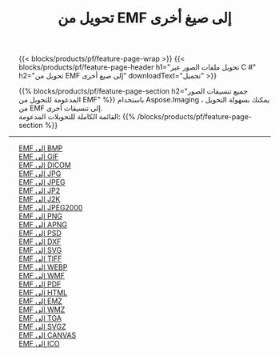 ﻿---
title: تحويل من EMF إلى صيغ أخرى 
weight: 3920
url: /ar/java/conversion/from/emf 
lang: ar
langdirlevel: 2
locales: zh-hans,ja,it,ru,de,es,fr,nl,id,lt,pl,pt,vi,tr,ko,zh-hant,ar,hi,th,sv,cs,uk,he
description: باستخدام Aspose.Imaging ، يمكنك بسهولة التحويل من EMF إلى تنسيقات أخرى
---

{{< blocks/products/pf/feature-page-wrap >}}
{{< blocks/products/pf/feature-page-header h1="تحويل ملفات الصور عبر C #" h2="تحويل من EMF إلى صيغ أخرى" downloadText="تحميل" >}}


{{% blocks/products/pf/feature-page-section  h2="جميع تنسيقات الصور المدعومة للتحويل من EMF" %}}
باستخدام Aspose.Imaging ، يمكنك بسهولة التحويل من EMF إلى تنسيقات أخرى.
<br/>
القائمة الكاملة للتحويلات المدعومة:
{{% /blocks/products/pf/feature-page-section %}}
<div class="container-fluid productfamilypage bg-gray">
    <div class="convertypes bg-gray agp-content section">
        <div class="container">
		<hr style="margin-left:-20px;"/>
		<div class="row other-converters">
		    <div class='col-md-2 other-converter remove-lp remove-rp'><a href="/imaging/ar/java/conversion/emf-to-bmp" >EMF إلى BMP</a></div><div class='col-md-2 other-converter remove-lp remove-rp'><a href="/imaging/ar/java/conversion/emf-to-gif" >EMF إلى GIF</a></div><div class='col-md-2 other-converter remove-lp remove-rp'><a href="/imaging/ar/java/conversion/emf-to-dicom" >EMF إلى DICOM</a></div><div class='col-md-2 other-converter remove-lp remove-rp'><a href="/imaging/ar/java/conversion/emf-to-jpg" >EMF إلى JPG</a></div><div class='col-md-2 other-converter remove-lp remove-rp'><a href="/imaging/ar/java/conversion/emf-to-jpeg" >EMF إلى JPEG</a></div><div class='col-md-2 other-converter remove-lp remove-rp'><a href="/imaging/ar/java/conversion/emf-to-jp2" >EMF إلى JP2</a></div><div class='col-md-2 other-converter remove-lp remove-rp'><a href="/imaging/ar/java/conversion/emf-to-j2k" >EMF إلى J2K</a></div><div class='col-md-2 other-converter remove-lp remove-rp'><a href="/imaging/ar/java/conversion/emf-to-jpeg2000" >EMF إلى JPEG2000</a></div><div class='col-md-2 other-converter remove-lp remove-rp'><a href="/imaging/ar/java/conversion/emf-to-png" >EMF إلى PNG</a></div><div class='col-md-2 other-converter remove-lp remove-rp'><a href="/imaging/ar/java/conversion/emf-to-apng" >EMF إلى APNG</a></div><div class='col-md-2 other-converter remove-lp remove-rp'><a href="/imaging/ar/java/conversion/emf-to-psd" >EMF إلى PSD</a></div><div class='col-md-2 other-converter remove-lp remove-rp'><a href="/imaging/ar/java/conversion/emf-to-dxf" >EMF إلى DXF</a></div><div class='col-md-2 other-converter remove-lp remove-rp'><a href="/imaging/ar/java/conversion/emf-to-svg" >EMF إلى SVG</a></div><div class='col-md-2 other-converter remove-lp remove-rp'><a href="/imaging/ar/java/conversion/emf-to-tiff" >EMF إلى TIFF</a></div><div class='col-md-2 other-converter remove-lp remove-rp'><a href="/imaging/ar/java/conversion/emf-to-webp" >EMF إلى WEBP</a></div><div class='col-md-2 other-converter remove-lp remove-rp'><a href="/imaging/ar/java/conversion/emf-to-wmf" >EMF إلى WMF</a></div><div class='col-md-2 other-converter remove-lp remove-rp'><a href="/imaging/ar/java/conversion/emf-to-pdf" >EMF إلى PDF</a></div><div class='col-md-2 other-converter remove-lp remove-rp'><a href="/imaging/ar/java/conversion/emf-to-html" >EMF إلى HTML</a></div><div class='col-md-2 other-converter remove-lp remove-rp'><a href="/imaging/ar/java/conversion/emf-to-emz" >EMF إلى EMZ</a></div><div class='col-md-2 other-converter remove-lp remove-rp'><a href="/imaging/ar/java/conversion/emf-to-wmz" >EMF إلى WMZ</a></div><div class='col-md-2 other-converter remove-lp remove-rp'><a href="/imaging/ar/java/conversion/emf-to-tga" >EMF إلى TGA</a></div><div class='col-md-2 other-converter remove-lp remove-rp'><a href="/imaging/ar/java/conversion/emf-to-svgz" >EMF إلى SVGZ</a></div><div class='col-md-2 other-converter remove-lp remove-rp'><a href="/imaging/ar/java/conversion/emf-to-canvas" >EMF إلى CANVAS</a></div><div class='col-md-2 other-converter remove-lp remove-rp'><a href="/imaging/ar/java/conversion/emf-to-ico" >EMF إلى ICO</a></div>
                </div>
        </div>
    </div>
</div>
<br/>

